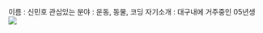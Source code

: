 이름 : 신민호
관심있는 분야 : 운동, 동물, 코딩
자기소개 : 대구내에 거주중인 05년생
<img src="https://img.shields.io/badge/HT-E34F26?style=for-the-badge&logo=HTM&logoColor=white">
